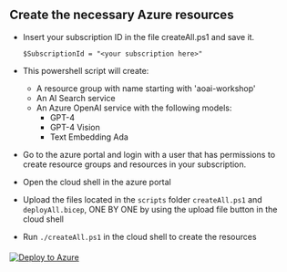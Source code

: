 
## Create the necessary Azure resources
- Insert your subscription ID in the file createAll.ps1 and save it. 
    ```
    $SubscriptionId = "<your subscription here>"
    ```

- This powershell script will create:
    - A resource group with name starting with 'aoai-workshop'
    - An AI Search service
    - An Azure OpenAI service with the following models:
        - GPT-4
        - GPT-4 Vision
        - Text Embedding Ada

- Go to the azure portal and login with a user that has permissions to create resource groups and resources in your subscription.
- Open the cloud shell in the azure portal
- Upload the files located in the `scripts` folder `createAll.ps1` and `deployAll.bicep`, ONE BY ONE by using the upload file button in the cloud shell
- Run `./createAll.ps1` in the cloud shell to create the resources

####

[![Deploy to Azure](https://aka.ms/deploytoazurebutton)](https://portal.azure.com/#create/Microsoft.Template/uri/https%3A%2F%2Fraw.githubusercontent.com%2Fyanivvak%2Fazure-openai-workshop%2Fmain%2Fprerequisites%2Fdeploy1.json)